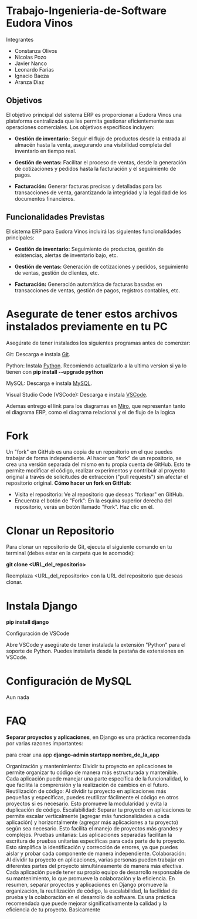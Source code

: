 # Trabajo-Ingenieria-de-Software Eudora Vinos

Integrantes
  * Constanza Olivos
  * Nicolas Pozo
  * Javier Nanco
  * Leonardo Farias
  * Ignacio Baeza
  * Aranza Diaz

## Objetivos

El objetivo principal del sistema ERP es proporcionar a Eudora Vinos una plataforma centralizada que les permita gestionar eficientemente sus operaciones comerciales. Los objetivos específicos incluyen:

- **Gestión de inventario:** Seguir el flujo de productos desde la entrada al almacén hasta la venta, asegurando una visibilidad completa del inventario en tiempo real.

- **Gestión de ventas:** Facilitar el proceso de ventas, desde la generación de cotizaciones y pedidos hasta la facturación y el seguimiento de pagos.

- **Facturación:** Generar facturas precisas y detalladas para las transacciones de venta, garantizando la integridad y la legalidad de los documentos financieros.

## Funcionalidades Previstas

El sistema ERP para Eudora Vinos incluirá las siguientes funcionalidades principales:

- **Gestión de inventario:** Seguimiento de productos, gestión de existencias, alertas de inventario bajo, etc.

- **Gestión de ventas:** Generación de cotizaciones y pedidos, seguimiento de ventas, gestión de clientes, etc.

- **Facturación:** Generación automática de facturas basadas en transacciones de ventas, gestión de pagos, registros contables, etc.


# Asegurate de tener estos archivos instalados previamente en tu PC
Asegúrate de tener instalados los siguientes programas antes de comenzar:

Git: Descarga e instala [Git](git-scm.com).

Python: Instala [Python](python.org). Recomiendo actualizarlo a la ultima version si ya lo tienen con **pip install --upgrade python**

MySQL: Descarga e instala [MySQL](mysql.com).

Visual Studio Code (VSCode): Descarga e instala [VSCode](code.visualstudio.com).

Ademas entrego el link para los diagramas en [Miro](https://miro.com/welcomeonboard/SHppTnZjTTdDWFNZRFBIOHhhR3NCNG1mUDhzRTN6M1Uwd2szRldmYmdxa2NzdmJ1alFDdE9idlo5TUdlQnBObnwzNDU4NzY0NTQwMTAxMjMyMjU4fDI=?share_link_id=529325488959), que representan tanto el diagrama ERP, como el diagrama relacional y el de flujo de la logica

# Fork
Un "fork" en GitHub es una copia de un repositorio en el que puedes trabajar de forma independiente. Al hacer un "fork" de un repositorio, se crea una versión separada del mismo en tu propia cuenta de GitHub. Esto te permite modificar el código, realizar experimentos y contribuir al proyecto original a través de solicitudes de extracción ("pull requests") sin afectar el repositorio original.
**Cómo hacer un fork en GitHub**:
 * Visita el repositorio: Ve al repositorio que deseas "forkear" en GitHub.
 * Encuentra el botón de "Fork": En la esquina superior derecha del repositorio, verás un botón llamado "Fork". Haz clic en él.
   
# Clonar un Repositorio
Para clonar un repositorio de Git, ejecuta el siguiente comando en tu terminal (debes estar en la carpeta que te acomode):

**git clone <URL_del_repositorio>**

Reemplaza <URL_del_repositorio> con la URL del repositorio que deseas clonar.

# Instala Django
**pip install django**

Configuración de VSCode

Abre VSCode y asegúrate de tener instalada la extensión "Python" para el soporte de Python. Puedes instalarla desde la pestaña de extensiones en VSCode.

# Configuración de MySQL
Aun nada

# FAQ


**Separar proyectos y aplicaciones**, en Django es una práctica recomendada por varias razones importantes:

para crear una app **django-admin startapp nombre_de_la_app**


Organización y mantenimiento: Dividir tu proyecto en aplicaciones te permite organizar tu código de manera más estructurada y mantenible. Cada aplicación puede manejar una parte específica de la funcionalidad, lo que facilita la comprensión y la realización de cambios en el futuro.
Reutilización de código: Al dividir tu proyecto en aplicaciones más pequeñas y específicas, puedes reutilizar fácilmente el código en otros proyectos si es necesario. Esto promueve la modularidad y evita la duplicación de código.
Escalabilidad: Separar tu proyecto en aplicaciones te permite escalar verticalmente (agregar más funcionalidades a cada aplicación) y horizontalmente (agregar más aplicaciones a tu proyecto) según sea necesario. Esto facilita el manejo de proyectos más grandes y complejos.
Pruebas unitarias: Las aplicaciones separadas facilitan la escritura de pruebas unitarias específicas para cada parte de tu proyecto. Esto simplifica la identificación y corrección de errores, ya que puedes aislar y probar cada componente de manera independiente.
Colaboración: Al dividir tu proyecto en aplicaciones, varias personas pueden trabajar en diferentes partes del proyecto simultáneamente de manera más efectiva. Cada aplicación puede tener su propio equipo de desarrollo responsable de su mantenimiento, lo que promueve la colaboración y la eficiencia.
En resumen, separar proyectos y aplicaciones en Django promueve la organización, la reutilización de código, la escalabilidad, la facilidad de prueba y la colaboración en el desarrollo de software. Es una práctica recomendada que puede mejorar significativamente la calidad y la eficiencia de tu proyecto.
Basicamente


